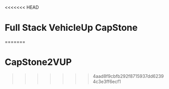 <<<<<<< HEAD
# Full Stack VehicleUp CapStone
=======
# CapStone2VUP
>>>>>>> 4aad8f9cbfb292f8715937dd62394c3e3ff6ecf1
